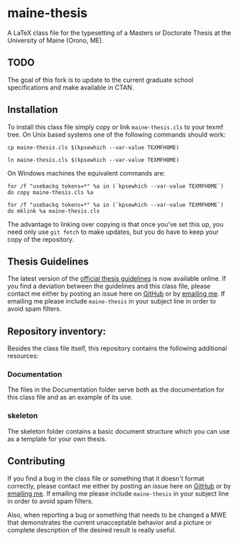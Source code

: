 # maine-thesis
A LaTeX class file for the typesetting of a Masters or Doctorate Thesis at the University of Maine (Orono, ME).

## TODO
The goal of this fork is to update to the current graduate school specifications and make available in CTAN.

## Installation

To install this class file simply copy or link `maine-thesis.cls` to your texmf tree.  On Unix based systems one of the following commands should work:

`cp maine-thesis.cls $(kpsewhich --var-value TEXMFHOME)`

`ln maine-thesis.cls $(kpsewhich --var-value TEXMFHOME)`

On Windows machines the equivalent commands are:

``for /f "usebackq tokens=*" %a in (`kpsewhich --var-value TEXMFHOME`) do copy maine-thesis.cls %a``

``for /f "usebackq tokens=*" %a in (`kpsewhich --var-value TEXMFHOME`) do mklink %a maine-thesis.cls``

The advantage to linking over copying is that once you've set this up, you need only use `git fetch` to make updates, but you do have to keep your copy of the repository.

## Thesis Guidelines

The latest version of the [official thesis guidelines](https://umaine.edu/graduate/students/progress/thesis/) is now available online.  If you find a deviation between the guidelines and this class file, please contact me either by posting an issue here on [GitHub](https://github.com/rpspringuel/maine-thesis/issues) or by [emailing me](mailto:rpspringuel@gmail.com).  If emailing me please include `maine-thesis` in your subject line in order to avoid spam filters.

## Repository inventory:

Besides the class file itself, this repository contains the following additional resources:

### Documentation

The files in the Documentation folder serve both as the documentation for this class file and as an example of its use.

### skeleton

The skeleton folder contains a basic document structure which you can use as a template for your own thesis.

## Contributing

If you find a bug in the class file or something that it doesn't format correctly, please contact me either by posting an issue here on [GitHub](https://github.com/rpspringuel/maine-thesis/issues) or by [emailing me](mailto:rpspringuel@gmail.com).  If emailing me please include `maine-thesis` in your subject line in order to avoid spam filters.

Also, when reporting a bug or something that needs to be changed a MWE that demonstrates the current unacceptable behavior and a picture or complete description of the desired result is really useful.
